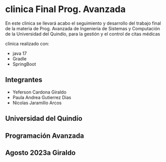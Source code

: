 # clinica Final Prog. Avanzada
En este clinica se llevará acabo el seguimiento y desarrollo del trabajo final de la materia de Prog. Avanzada de Ingeniería de Sistemas y Computación de la Universidad del Quindío, para la gestión y el control de citas médicas

clinica realizado con:
* java 17
* Gradle
* SpringBoot

## Integrantes
* Yeferson Cardona Giraldo
* Paula Andrea Gutierrez Dias
* Nicolas Jaramillo Arcos

## Universidad del Quindío
## Programación Avanzada
## Agosto 2023a Giraldo